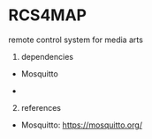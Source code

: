 # RCS4MAP
remote control system for media arts

1. dependencies
 * Mosquitto
 
 *


2. references
 * Mosquitto: <https://mosquitto.org/>
 
